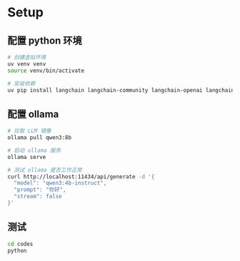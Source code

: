 # Setup

## 配置 python 环境

```sh
# 创建虚拟环境
uv venv venv
source venv/bin/activate

# 安装依赖
uv pip install langchain langchain-community langchain-openai langchain-ollama langgraph
```

## 配置 ollama

```sh
# 拉取 LLM 镜像
ollama pull qwen3:8b

# 启动 ollama 服务
ollama serve

# 测试 ollama 是否工作正常
curl http://localhost:11434/api/generate -d '{
  "model": "qwen3:4b-instruct",
  "prompt": "你好",
  "stream": false
}'
```

## 测试

```sh
cd codes
python 
```